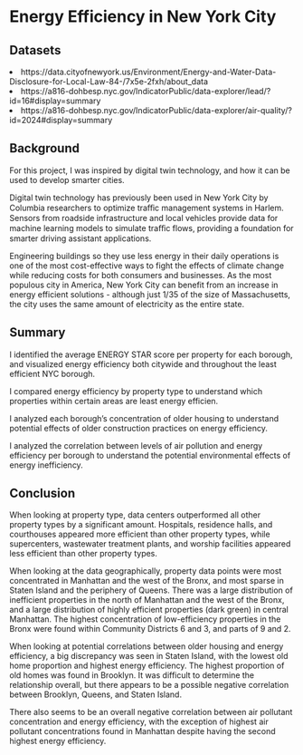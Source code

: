 <h1>Energy Efficiency in New York City</h1>

<h2>Datasets</h2>
  <li>https://data.cityofnewyork.us/Environment/Energy-and-Water-Data-Disclosure-for-Local-Law-84-/7x5e-2fxh/about_data</li>
  <li>https://a816-dohbesp.nyc.gov/IndicatorPublic/data-explorer/lead/?id=16#display=summary</li>
  <li>https://a816-dohbesp.nyc.gov/IndicatorPublic/data-explorer/air-quality/?id=2024#display=summary</li>

<h2>Background</h2>

For this project, I was inspired by digital twin technology, and how it can be used to develop smarter cities.

Digital twin technology has previously been used in New York City by Columbia researchers to optimize traﬀic management systems in Harlem. 
Sensors from roadside infrastructure and local vehicles provide data for machine learning models to simulate traﬀic flows, providing a foundation for smarter driving assistant applications.

Engineering buildings so they use less energy in their daily operations is one of the most cost-effective ways to fight the effects of climate change while reducing costs for both consumers and businesses. 
As the most populous city in America, New York City can benefit from an increase in energy efficient solutions - although just 1/35 of the size of Massachusetts, the city uses the same amount of electricity as the entire state.


<h2>Summary</h2>

I identified the average ENERGY STAR score per property for each borough, and visualized energy efficiency both citywide and throughout the least efficient NYC borough.

I compared energy efficiency by property type to understand which properties within certain areas are least energy efficien.

I analyzed each borough’s concentration of older housing to understand potential effects of older construction practices on energy efficiency.

I analyzed the correlation between levels of air pollution and energy efficiency per borough to understand the potential environmental effects of energy inefficiency.

<h2>Conclusion</h2>

When looking at property type, data centers outperformed all other property types by a significant amount. Hospitals, residence halls, and courthouses appeared more efficient than other property types, while supercenters, wastewater treatment plants, and worship facilities appeared less efficient than other property types.

When looking at the data geographically, property data points were most concentrated in Manhattan and the west of the Bronx, and most sparse in Staten Island and the periphery of Queens. There was a large distribution of inefficient properties in the north of Manhattan and the west of the Bronx, and a large distribution of highly efficient properties (dark green) in central Manhattan. The highest concentration of low-efficiency properties in the Bronx were found within Community Districts 6 and 3, and parts of 9 and 2.

When looking at potential correlations between older housing and energy efficiency, a big discrepancy was seen in Staten Island, with the lowest old home proportion and highest energy efficiency. The highest proportion of old homes was found in Brooklyn. It was difficult to determine the relationship overall, but there appears to be a possible negative correlation between Brooklyn, Queens, and Staten Island.

There also seems to be an overall negative correlation between air pollutant concentration and energy efficiency, with the exception of highest air pollutant concentrations found in Manhattan despite having the second highest energy efficiency.






